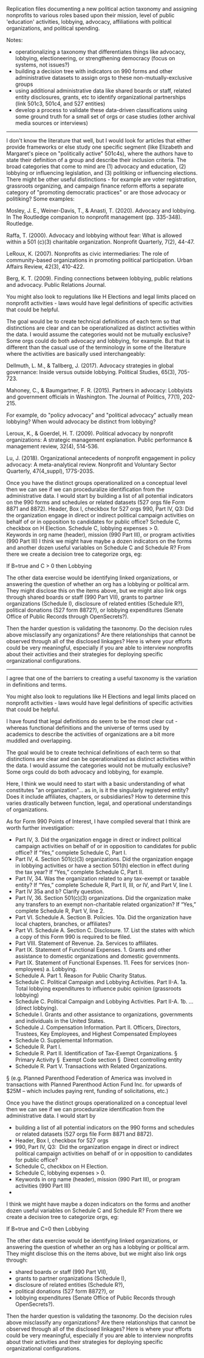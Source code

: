 Replication files documenting a new political action taxonomy and assigning nonprofits to various roles based upon their mission, level of public 'education' activities, lobbying, advocacy, affiliations with political organizations, and political spending. 

Notes: 

* operationalizing a taxonomy that differentiates things like advocacy, lobbying, electioneering, or strengthening democracy (focus on systems, not issues?)
* building a decision tree with indicators on 990 forms and other administrative datasets to assign orgs to these non-mutually-exclusive groups
* using additional administrative data like shared boards or staff, related entity disclosures, grants, etc to identify organizational partnerships (link 501c3, 501c4, and 527 entities) 
* develop a process to validate these data-driven classifications using some ground truth for a small set of orgs or case studies (other archival media sources or interviews)

---

I don't know the literature that well, but I would look for articles that either provide frameworks or else study one specific segment (like Elizabeth and Margaret's piece on "politically active" 501c4s), where the authors have to state their definition of a group and describe their inclusion criteria. The broad categories that come to mind are (1) advocacy and education, (2) lobbying or influencing legislation, and (3) politiking or influencing elections. There might be other useful distinctions - for example are voter registration, grassroots organizing, and campaign finance reform efforts a separate category of "promoting democratic practices" or are those advocacy or politiking? Some examples: 

Mosley, J. E., Weiner-Davis, T., & Anasti, T. (2020). Advocacy and lobbying. In The Routledge companion to nonprofit management (pp. 335-348). Routledge.

Raffa, T. (2000). Advocacy and lobbying without fear: What is allowed within a 501 (c)(3) charitable organization. Nonprofit Quarterly, 7(2), 44-47.

LeRoux, K. (2007). Nonprofits as civic intermediaries: The role of community-based organizations in promoting political participation. Urban Affairs Review, 42(3), 410-422.

Berg, K. T. (2009). Finding connections between lobbying, public relations and advocacy. Public Relations Journal.

You might also look to regulations like H Elections and legal limits placed on nonprofit activities - laws would have legal definitions of specific activities that could be helpful. 

The goal would be to create technical definitions of each term so that distinctions are clear and can be operationalized as distinct activities within the data. I would assume the categories would not be mutually exclusive? Some orgs could do both advocacy and lobbying, for example. But that is different than the casual use of the terminology in some of the literature where the activities are basically used interchangeably: 

Dellmuth, L. M., & Tallberg, J. (2017). Advocacy strategies in global governance: Inside versus outside lobbying. Political Studies, 65(3), 705-723.

Mahoney, C., & Baumgartner, F. R. (2015). Partners in advocacy: Lobbyists and government officials in Washington. The Journal of Politics, 77(1), 202-215.

For example, do "policy advocacy" and "political advocacy" actually mean lobbying? When would advocacy be distinct from lobbying? 

Leroux, K., & Goerdel, H. T. (2009). Political advocacy by nonprofit organizations: A strategic management explanation. Public performance & management review, 32(4), 514-536.

Lu, J. (2018). Organizational antecedents of nonprofit engagement in policy advocacy: A meta-analytical review. Nonprofit and Voluntary Sector Quarterly, 47(4_suppl), 177S-203S.

Once you have the distinct groups operationalized on a conceptual level then we can see if we can proceduralize identification from the administrative data. I would start by building a list of all potential indicators on the 990 forms and schedules or related datasets (527 orgs file Form 8871 and 8872). 
Header, Box I, checkbox for 527 orgs 
990, Part IV, Q3:  Did the organization engage in direct or indirect political campaign activities on behalf of or in opposition to candidates for public office? 
Schedule C, checkbox on H Election. 
Schedule C, lobbying expenses > 0.  
Keywords in org name (header), mission (990 Part III), or program activities (990 Part III)
I think we might have maybe a dozen indicators on the forms and another dozen useful variables on Schedule C and Schedule R? From there we create a decision tree to categorize orgs, eg: 

If B=true and C > 0 then Lobbying 

The other data exercise would be identifying linked organizations, or answering the question of whether an org has a lobbying or political arm. They might disclose this on the items above, but we might also link orgs through shared boards or staff (990 Part VII), grants to partner organizations (Schedule I), disclosure of related entities (Schedule R?), political donations (527 form 8872?), or lobbying expenditures (Senate Office of Public Records through OpenSecrets?). 

Then the harder question is validating the taxonomy. Do the decision rules above misclassify any organizations? Are there relationships that cannot be observed through all of the disclosed linkages? Here is where your efforts could be very meaningful, especially if you are able to interview nonprofits about their activities and their strategies for deploying specific organizational configurations. 

---

I agree that one of the barriers to creating a useful taxonomy is the variation in definitions and terms.

You might also look to regulations like H Elections and legal limits placed on nonprofit activities - laws would have legal definitions of specific activities that could be helpful.

I have found that legal definitions do seem to be the most clear cut - whereas functional definitions and the universe of terms used by academics to describe the activities of organizations are a bit more muddled and overlapping.

The goal would be to create technical definitions of each term so that distinctions are clear and can be operationalized as distinct activities within the data. I would assume the categories would not be mutually exclusive? Some orgs could do both advocacy and lobbying, for example.

Here, I think we would need to start with a basic understanding of what constitutes "an organization"... as in, is it the singularly registered entity? Does it include affiliates, chapters, or subsidiaries? How to determine this varies drastically between function, legal, and operational understandings of organizations.

As for Form 990 Points of Interest, I have compiled several that I think are worth further investigation:

* Part IV, 3. Did the organization engage in direct or indirect political campaign activities on behalf of or in opposition to candidates for public office? If “Yes,” complete Schedule C, Part I.
*  Part IV, 4. Section 501(c)(3) organizations. Did the organization engage in lobbying activities or have a section 501(h) election in effect during the tax year? If “Yes,” complete Schedule C, Part II.
*  Part IV, 34. Was the organization related to any tax-exempt or taxable entity? If “Yes,” complete Schedule R, Part II, III, or IV, and Part V, line I.
* Part IV 35a and b? Clarify question.
* Part IV, 36. Section 501(c)(3) organizations. Did the organization make any transfers to an exempt non-charitable related organization? If “Yes,” complete Schedule R, Part V, line 2.
* Part VI. Schedule A. Section B. Policies. 10a. Did the organization have local chapters, branches, or affiliates?
* Part VI. Schedule A. Section C. Disclosure. 17. List the states with which a copy of this Form 990 is required to be filed.
* Part VIII. Statement of Revenue. 2a. Services to affiliates.
* Part IX. Statement of Functional Expenses. 1. Grants and other assistance to domestic organizations and domestic governments.
* Part IX. Statement of Functional Expenses. 11. Fees for services (non-employees) a. Lobbying.
* Schedule A. Part 1. Reason for Public Charity Status.
* Schedule C. Political Campaign and Lobbying Activities. Part II-A. 1a. Total lobbying expenditures to influence pubic opinion (grassroots lobbying)
* Schedule C. Political Campaign and Lobbying Activities. Part II-A. 1b. …(direct lobbying).
* Schedule I. Grants and other assistance to organizations, governments and individuals in the United States.
* Schedule J. Compensation Information. Part II. Officers, Directors, Trustees, Key Employees, and Highest Compensated Employees
* Schedule O. Supplemental Information.
* Schedule R. Part I.
* Schedule R. Part II. Identification of Tax-Exempt Organizations.&nbsp;§&nbsp; Primary Activity&nbsp;§&nbsp; Exempt Code section&nbsp;§&nbsp; Direct controlling entity
* Schedule R. Part V. Transactions with Related Organizations.

§ (e.g. Planned Parenthood Federation of America was involved in transactions with Planned Parenthood Action Fund Inc. for upwards of $25M – which includes paying rent, funding of solicitations, etc.)

Once you have the distinct groups operationalized on a conceptual level then we can see if we can proceduralize&nbsp;identification from the administrative data. I would start by 
* building a list of all potential indicators on the 990 forms and schedules or related datasets (527 orgs file Form 8871 and 8872).
* Header, Box I, checkbox for 527 orgs
* 990, Part IV, Q3:&nbsp;&nbsp;Did the organization engage in direct or indirect political campaign activities on behalf of or in opposition to candidates for public office?
* Schedule C, checkbox on H Election.
* Schedule C, lobbying expenses &gt; 0.
* Keywords in org name (header), mission (990 Part III), or program activities (990 Part III)
* 
I think we might have maybe a dozen indicators on the forms and another dozen useful variables on Schedule C and Schedule R? From there we create a decision tree to categorize orgs, eg:

If B=true and C=0 then Lobbying

The other data exercise would be identifying linked organizations, or answering the question of whether an org has a lobbying or political arm. They might disclose this on the items above, but we might also link orgs through:

* shared boards or staff (990 Part VII),
* grants to partner organizations (Schedule I),
* disclosure of related entities (Schedule R?),
* political donations (527 form 8872?), or
* lobbying expenditures (Senate Office of Public Records through OpenSecrets?).

Then the harder question is validating the taxonomy. Do the decision rules above misclassify any organizations? Are there relationships that cannot be observed through all of the disclosed linkages? Here is where your efforts could be very meaningful, especially if you are able to interview nonprofits about their activities and their strategies for deploying specific organizational configurations.
